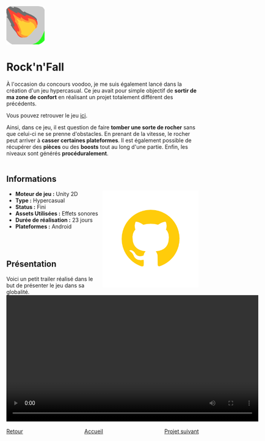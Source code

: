 <a href="https://play.google.com/store/apps/details?id=com.McDown.RocknFall"> <img src="./Images/Rock'n'Fall_1.png" alt="Rock'n'Fall Logo" width="100" height="100"></a>

# Rock'n'Fall

  À l'occasion du concours voodoo, je me suis également lancé dans la création d'un jeu hypercasual. Ce jeu avait pour simple objectif de **sortir de ma zone de confort** en réalisant un projet totalement différent des précédents.

  Vous pouvez retrouver le jeu [ici](https://play.google.com/store/apps/details?id=com.McDown.RocknFall).
  
  Ainsi, dans ce jeu, il est question de faire **tomber une sorte de rocher** sans que celui-ci ne se prenne d'obstacles. En prenant de la vitesse, le rocher peut arriver à **casser certaines plateformes**. Il est également possible de récupérer des **pièces** ou des **boosts** tout au long d'une partie. Enfin, les niveaux sont générés **procéduralement**.
<br><br>

## Informations
<p>
  <img src="./Images/GithubLogo.png" alt="Lien vers Github" width="50%;" style="float: right;">
<ul>
  <li><b>Moteur de jeu :</b> Unity 2D</li>
  <li><b>Type :</b> Hypercasual</li>
  <li><b>Status :</b> Fini</li>
  <li><b>Assets Utilisées :</b> Effets sonores</li>
  <li><b>Durée de réalisation :</b> 23 jours</li>
  <li><b>Plateformes :</b> Android</li>
</ul>
</p>
<br><br>

## Présentation
  Voici un petit trailer réalisé dans le but de présenter le jeu dans sa globalité.
<video width="660" controls>
  <source src="./Videos/TrailerRock'n'Fall.mp4" type="video/mp4">
  Votre navigateur ne supporte pas la lecture de vidéos HTML5.
</video>
<br>

<div style="display: flex; justify-content: space-between;">
    <div><a href="./slacken.html">Retour</a></div>
    <div><a href="./index.html">Accueil</a></div>
    <div><a href="./punkfighter.html">Projet suivant</a></div>
</div>

